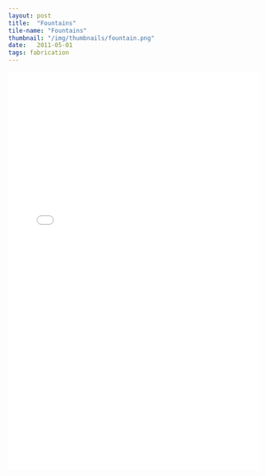 ```yaml
---
layout: post
title:  "Fountains"
tile-name: "Fountains"
thumbnail: "/img/thumbnails/fountain.png"
date:   2011-05-01
tags: fabrication
---
```


<iframe name="target" src="img/fountainsGallery/index.html" width="100%" height="800" frameborder="0" scrolling="auto"></iframe>